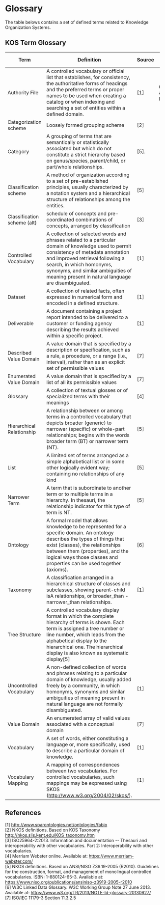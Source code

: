 # Glossary
The table belows contains a set of defined terms related to Knowledge Organization Systems.
## KOS Term Glossary
| Term | Definition | Source | Alt Terms |
| -- | -- | -- | -- |
| Authority File | A controlled vocabulary or official list that establishes, for consistency, the authoritative forms of headings and the preferred terms or proper names to be used when creating a catalog or when indexing and searching a set of entities within a defined domain. | [1] | name authority list |
| Categorization scheme | Loosely formed grouping scheme | [2] |
| Category | A grouping of terms that are semantically or statistically associated but which do not constitute a strict hierarchy based on genus/species, parent/child, or part/whole relationships. | [5]. |
| Classification scheme | A method of organization according to a set of pre-established principles, usually characterized by a notation system and a hierarchical structure of relationships among the entities. | [5] |
| Classification scheme (alt) | schedule of concepts and pre-coordinated combinations of concepts, arranged by classification | [3] |
| Controlled Vocabulary | A collection of selected words and phrases related to a particular domain of knowledge used to permit consistency of metadata annotation and improved retrieval following a search, in which homonyms, synonyms, and similar ambiguities of meaning present in natural language are disambiguated. | [1] |
| Dataset | A collection of related facts, often expressed in numerical form and encoded in a defined structure. | [1]  |
| Deliverable  | A document containing a project report intended to be delivered to a customer or funding agency describing the results achieved within a specific project. | [1] |
| Described Value Domain | A value domain that is specified by a description or specification, such as a rule, a procedure, or a range (i.e., interval), rather than as an explicit set of permissible values | [7] |
| Enumerated Value Domain | A value domain that is specified by a list of all its permissible values | [7] |
| Glossary | A collection of textual glosses or of specialized terms with their meanings | [4] |
| Hierarchical Relationship | A relationship between or among terms in a controlled vocabulary that depicts broader (generic) to narrower (specific) or whole-part relationships; begins with the words broader term (BT) or narrower term (NT). | [5]  |
| List | A limited set of terms arranged as a simple alphabetical list or in some other logically evident way; containing no relationships of any kind | [5] |
| Narrower Term | A term that is subordinate to another term or to multiple terms in a hierarchy. In thesauri, the relationship indicator for this type of term is NT. | [5] |
| Ontology | A formal model that allows knowledge to be represented for a specific domain. An ontology describes the types of things that exist (classes), the relationships between them  (properties), and the logical ways those classes and properties can be used together (axioms). | [6] |
| Taxonomy | A classification arranged in a hierarchical structure of classes and subclasses, showing parent-child isA relationships, or broader_than - narrower_than relationships. | [1]  |
| Tree Structure | A controlled vocabulary display format in which the complete hierarchy of terms is shown. Each term is assigned a tree number or line number, which leads from the alphabetical display to the hierarchical one. The hierarchical display is also known as systematic display[5] |
| Uncontrolled Vocabulary | A non-defined collection of words and phrases relating to a particular domain of knowledge, usually added freely by a community, in which homonyms, synonyms and similar ambiguities of meaning present in natural language are not formally disambiguated. | [1] |
| Value Domain | An enumerated array of valid values associated with a conceptual domain | [7]  |
| Vocabulary | A set of words, either constituting a language or, more specifically, used to describe a particular domain of knowledge. | [1] |
| Vocabulary Mapping | A mapping of correspondences between two vocabularies. For controlled vocabularies, such mappings may be expressed using SKOS (http://www.w3.org/2004/02/skos/). | [1] |


## References
[1] http://www.sparontologies.net/ontologies/fabio    
[2] NKOS definitions. Based on KOS Taxonomy http://nkos.slis.kent.edu/KOS_taxonomy.htm    
[3] ISO25964-2:2013. Information and documentation -- Thesauri and interoperability with other vocabularies. Part 2: Interoperability with other vocabularies.   
[4] Merriam Webster online. Available at: https://www.merriam-webster.com/  
[5] NKOS definitions. Based on ANSI/NISO Z39.19-2005 (R2010). Guidelines for the construction, format, and management of monolingual controlled vocabularies. ISBN: 1-880124-65-3. Available at: https://www.niso.org/publications/ansiniso-z3919-2005-r2010  
[6] W3C Linked Data Glossary. W3C Working Group Note 27 June 2013. Available at: https://www.w3.org/TR/2013/NOTE-ld-glossary-20130627/  
[7] ISO/IEC 11179-3 Section 11.3.2.5  
